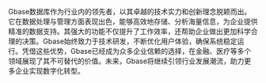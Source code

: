 Gbase数据库作为行业内的领先者，以其卓越的技术实力和创新理念脱颖而出。它在数据处理与管理方面表现出色，能够高效地存储、分析海量信息，为企业提供精准的数据支持。其强大的功能不仅提升了工作效率，还帮助企业做出更加科学合理的决策。Gbase始终致力于技术研发，不断优化用户体验，确保系统稳定运行。凭借这些优势，Gbase已经成为众多企业信赖的选择，在金融、医疗等多个领域展现了其不可替代的价值。未来，Gbase将继续引领行业发展潮流，助力更多企业实现数字化转型。